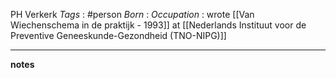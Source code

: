 PH Verkerk
*Tags* : #person 
*Born* :
*Occupation* : wrote [[Van Wiechenschema in de praktijk - 1993]] at [[Nederlands Instituut voor de Preventive Geneeskunde-Gezondheid (TNO-NIPG)]]

---
**notes**